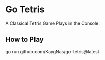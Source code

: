 # Go Tetris

A Classical Tetris Game Plays in the Console.

## How to Play

go run github.com/KaygNas/go-tetris@latest